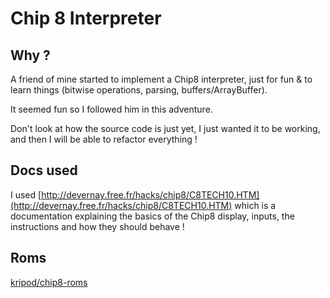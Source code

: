 # Chip 8 Interpreter

## Why ?

A friend of mine started to implement a Chip8 interpreter, just for fun & to learn things (bitwise operations, parsing, buffers/ArrayBuffer).

It seemed fun so I followed him in this adventure.

Don't look at how the source code is just yet, I just wanted it to be working, and then I will be able to refactor everything !

## Docs used

I used [http://devernay.free.fr/hacks/chip8/C8TECH10.HTM](http://devernay.free.fr/hacks/chip8/C8TECH10.HTM) which is a documentation explaining the basics of the Chip8 display, inputs, the instructions and how they should behave !

## Roms

[kripod/chip8-roms](https://github.com/kripod/chip8-roms)
